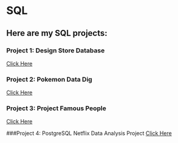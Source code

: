 # SQL
## Here are my SQL projects:
### Project 1: Design Store Database 
[Click Here](https://www.khanacademy.org/computer-programming/project-design-a-store-database/4535701797650432)

### Project 2: Pokemon Data Dig
[Click Here](https://www.khanacademy.org/computer-programming/project-pokemon-data-dig/5490151567704064)

### Project 3: Project Famous People
[Click Here](https://www.khanacademy.org/computer-programming/project-famous-people/5110363816509440)

###Project 4: PostgreSQL Netflix Data Analysis Project
[Click Here](https://github.com/mkgureu/SQL_Projects/blob/main/Netflix_Data_Analytics_Project)
